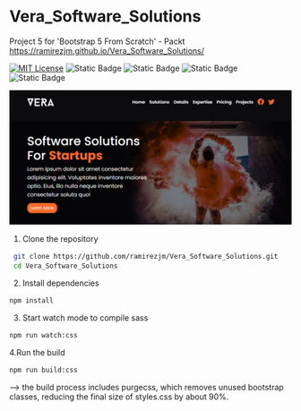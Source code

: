 # Vera_Software_Solutions
Project 5 for 'Bootstrap 5 From Scratch' - Packt
https://ramirezjm.github.io/Vera_Software_Solutions/

[![MIT License](https://img.shields.io/badge/License-MIT-green.svg)](https://choosealicense.com/licenses/mit/)
![Static Badge](https://img.shields.io/badge/HTML5-%23f06529)
![Static Badge](https://img.shields.io/badge/CSS3-%232965f1)
![Static Badge](https://img.shields.io/badge/Javascript-%23f0db4f)
![Static Badge](https://img.shields.io/badge/Bootstrap-8A2BE2)

<div>
  <img src="./assets/images/screenshot.jpg" width=600>
</div>

1. Clone the repository

  ```bash
   git clone https://github.com/ramirezjm/Vera_Software_Solutions.git
   cd Vera_Software_Solutions
```

2. Install dependencies

```bash
npm install
```

3. Start watch mode to compile sass
```bash
npm run watch:css
```

4.Run the build
```bash
npm run build:css
```
--> the build process includes purgecss, which removes unused bootstrap classes, reducing the final size of styles.css by about 90%.
